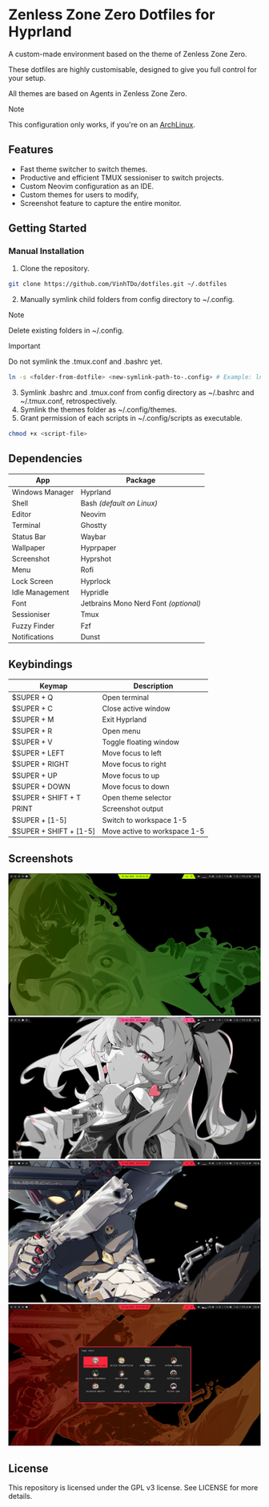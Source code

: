 # Zenless Zone Zero Dotfiles for Hyprland
A custom-made environment based on the theme of Zenless Zone Zero.

These dotfiles are highly customisable, designed to give you full control
for your setup.

All themes are based on Agents in Zenless Zone Zero.

> [!NOTE]
> This configuration only works, if you're on an [ArchLinux](https://archlinux.org/).

## Features
* Fast theme switcher to switch themes.
* Productive and efficient TMUX sessioniser to switch projects.
* Custom Neovim configuration as an IDE.
* Custom themes for users to modify,
* Screenshot feature to capture the entire monitor.

## Getting Started
### Manual Installation
1. Clone the repository.
```sh
git clone https://github.com/VinhTDo/dotfiles.git ~/.dotfiles
```
2. Manually symlink child folders from config directory to ~/.config.
> [!NOTE]
> Delete existing folders in ~/.config.

> [!IMPORTANT]
> Do not symlink the .tmux.conf and .bashrc yet.
```sh
ln -s <folder-from-dotfile> <new-symlink-path-to-.config> # Example: ln -s $HOME/.dotfiles/config/hypr $HOME/.config/hypr
```
3. Symlink .bashrc and .tmux.conf from config directory as ~/.bashrc and ~/.tmux.conf, retrospectively.
4. Symlink the themes folder as ~/.config/themes.
5. Grant permission of each scripts in ~/.config/scripts as executable.
```sh
chmod +x <script-file>
```

## Dependencies
| App | Package |
| -------------- | --------------- |
| Windows Manager | Hyprland |
| Shell | Bash *(default on Linux)* |
| Editor | Neovim |
| Terminal | Ghostty |
| Status Bar | Waybar |
| Wallpaper | Hyprpaper |
| Screenshot | Hyprshot |
| Menu | Rofi |
| Lock Screen | Hyprlock |
| Idle Management | Hypridle |
| Font | Jetbrains Mono Nerd Font *(optional)* |
| Sessioniser | Tmux |
| Fuzzy Finder | Fzf |
| Notifications | Dunst |

## Keybindings
| Keymap | Description |
| -------------- | --------------- |
| $SUPER + Q | Open terminal |
| $SUPER + C | Close active window |
| $SUPER + M | Exit Hyprland |
| $SUPER + R | Open menu |
| $SUPER + V | Toggle floating window |
| $SUPER + LEFT | Move focus to left |
| $SUPER + RIGHT | Move focus to right |
| $SUPER + UP | Move focus to up |
| $SUPER + DOWN | Move focus to down |
| $SUPER + SHIFT + T | Open theme selector |
| PRINT | Screenshot output |
| $SUPER + [1-5] | Switch to workspace 1-5 |
| $SUPER + SHIFT + [1-5] | Move active to workspace 1-5 |

## Screenshots
![Screenshot 01](./misc/screenshots/screenshot-01.png "screenshot-01.png")
![Screenshot 02](./misc/screenshots/screenshot-02.png "screenshot-02.png")
![Screenshot 03](./misc/screenshots/screenshot-03.png "screenshot-03.png")
![Screenshot 04](./misc/screenshots/screenshot-04.png "screenshot-04.png")

## License
This repository is licensed under the GPL v3 license.
See LICENSE for more details.

